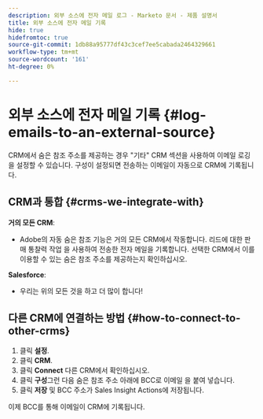 ```yaml
---
description: 외부 소스에 전자 메일 로그 - Marketo 문서 - 제품 설명서
title: 외부 소스에 전자 메일 기록
hide: true
hidefromtoc: true
source-git-commit: 1db88a95777df43c3cef7ee5cabada2464329661
workflow-type: tm+mt
source-wordcount: '161'
ht-degree: 0%

---
```


# 외부 소스에 전자 메일 기록 {#log-emails-to-an-external-source}

CRM에서 숨은 참조 주소를 제공하는 경우 &quot;기타&quot; CRM 섹션을 사용하여 이메일 로깅을 설정할 수 있습니다. 구성이 설정되면 전송하는 이메일이 자동으로 CRM에 기록됩니다.

## CRM과 통합 {#crms-we-integrate-with}

**거의 모든 CRM**:

* Adobe의 자동 숨은 참조 기능은 거의 모든 CRM에서 작동합니다. 리드에 대한 판매 통찰력 작업 을 사용하여 전송한 전자 메일을 기록합니다. 선택한 CRM에서 이를 이용할 수 있는 숨은 참조 주소를 제공하는지 확인하십시오.

**Salesforce**:

* 우리는 위의 모든 것을 하고 더 많이 합니다!

## 다른 CRM에 연결하는 방법 {#how-to-connect-to-other-crms}

1. 클릭 **설정**.
1. 클릭 **CRM**.
1. 클릭 **Connect** 다른 CRM에서 확인하십시오.
1. 클릭 **구성**&#x200B;그런 다음 숨은 참조 주소 아래에 BCC로 이메일 을 붙여 넣습니다.
1. 클릭 **저장** 및 BCC 주소가 Sales Insight Actions에 저장됩니다.

이제 BCC를 통해 이메일이 CRM에 기록됩니다.
